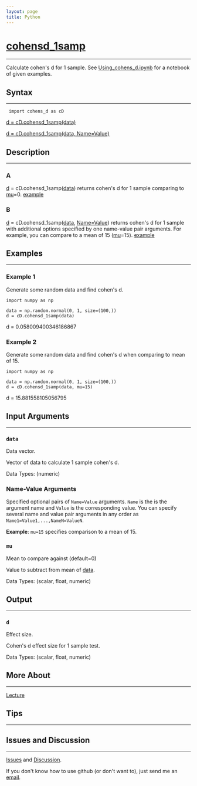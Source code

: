 ```yaml
---
layout: page
title: Python
---
```


# [cohensd_1samp](https://github.com/tulimid1/cohens_d/blob/main/cohens_d/cohens_d.py)
---

Calculate cohen's d for 1 sample. See [Using_cohens_d.ipynb](https://github.com/tulimid1/cohens_d/blob/main/cohens_d/Using_cohens_d.ipynb) for a notebook of given examples. 

## Syntax
---
     import cohens_d as cD

[d = cD.cohensd_1samp(data)](#a)

[d = cD.cohensd_1samp(data, Name=Value)](#b)

## Description
---
### A
[d](#outarg) = cD.cohensd_1samp([data](#inarg1)) returns cohen's d for 1 sample comparing to [mu](#name-value-arguments)=0. [example](#example-1)

### B 
[d](#outarg) = cD.cohensd_1samp([data](#inarg1), [Name=Value](#name-value-arguments)) returns cohen's d for 1 sample with additional options specified by one name-value pair arguments. For example, you can compare to a mean of 15 ([mu](#name-value-arguments)=15). [example](#example-2)

## Examples 
---
### Example 1
Generate some random data and find cohen's d.  

    import numpy as np 
    
    data = np.random.normal(0, 1, size=(100,))
    d = cD.cohensd_1samp(data)

d = 0.058009400346186867

### Example 2 
Generate some random data and find cohen's d when comparing to mean of 15. 

    import numpy as np 
    
    data = np.random.normal(0, 1, size=(100,))
    d = cD.cohensd_1samp(data, mu=15)
    
d = 15.881558105056795

## Input Arguments
---
### ```data```
Data vector. 

Vector of data to calculate 1 sample cohen's d. 

Data Types: (numeric)

### Name-Value Arguments

Specified optional pairs of ```Name=Value``` arguments. ```Name``` is the is the argument name and ```Value``` is the corresponding value. You can specify several name and value pair arguments in any order as ```Name1=Value1,...,NameN=ValueN```. 

**Example**: ```mu=15``` specifies comparison to a mean of 15. 

### ```mu```
Mean to compare against (default=0)

Value to subtract from mean of [data](#inarg1). 

Data Types: (scalar, float, numeric)

## Output
---

### ```d```
Effect size. 

Cohen's d effect size for 1 sample test. 

Data Types: (scalar, float, numeric)

## More About 
---
[Lecture](https://github.com/joshcash9/Statistics_BME/blob/master/04_effect_power.pdf)

## Tips 
---


## Issues and Discussion 
---

[Issues](https://github.com/tulimid1/cohens_d/issues) and [Discussion](https://github.com/tulimid1/cohens_d/discussions).

If you don't know how to use github (or don't want to), just send me an [email](mailto:tulimid@udel.edu). 
